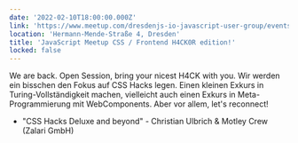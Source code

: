 ```yaml
---
date: '2022-02-10T18:00:00.000Z'
link: 'https://www.meetup.com/dresdenjs-io-javascript-user-group/events/wwdfrqydcdbnb/'
location: 'Hermann-Mende-Straße 4, Dresden'
title: 'JavaScript Meetup CSS / Frontend H4CK0R edition!'
locked: false
---
```

We are back. Open Session, bring your nicest H4CK with you. Wir werden ein bisschen den Fokus auf CSS Hacks legen. Einen kleinen Exkurs in Turing-Vollständigkeit machen, vielleicht auch einen Exkurs in Meta-Programmierung mit WebComponents. Aber vor allem, let's reconnect!

* "CSS Hacks Deluxe and beyond" - Christian Ulbrich & Motley Crew (Zalari GmbH)
